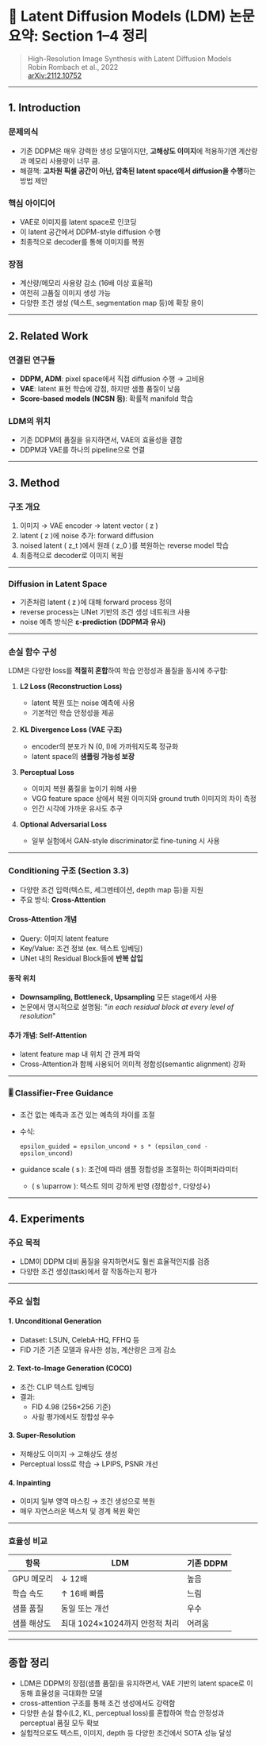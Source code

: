 # 📘 Latent Diffusion Models (LDM) 논문 요약: Section 1–4 정리

> High-Resolution Image Synthesis with Latent Diffusion Models  
> Robin Rombach et al., 2022  
> [arXiv:2112.10752](https://arxiv.org/abs/2112.10752)

---

## 1. Introduction

### 문제의식
- 기존 DDPM은 매우 강력한 생성 모델이지만, **고해상도 이미지**에 적용하기엔 계산량과 메모리 사용량이 너무 큼.
- 해결책: **고차원 픽셀 공간이 아닌, 압축된 latent space에서 diffusion을 수행**하는 방법 제안

### 핵심 아이디어
- VAE로 이미지를 latent space로 인코딩
- 이 latent 공간에서 DDPM-style diffusion 수행
- 최종적으로 decoder를 통해 이미지를 복원

### 장점
- 계산량/메모리 사용량 감소 (16배 이상 효율적)
- 여전히 고품질 이미지 생성 가능
- 다양한 조건 생성 (텍스트, segmentation map 등)에 확장 용이

---

## 2. Related Work

### 연결된 연구들
- **DDPM, ADM**: pixel space에서 직접 diffusion 수행 → 고비용
- **VAE**: latent 표현 학습에 강점, 하지만 샘플 품질이 낮음
- **Score-based models (NCSN 등)**: 확률적 manifold 학습

### LDM의 위치
- 기존 DDPM의 품질을 유지하면서, VAE의 효율성을 결합
- DDPM과 VAE를 하나의 pipeline으로 연결

---

## 3. Method

### 구조 개요
1. 이미지 → VAE encoder → latent vector \( z \)
2. latent \( z \)에 noise 추가: forward diffusion
3. noised latent \( z_t \)에서 원래 \( z_0 \)를 복원하는 reverse model 학습
4. 최종적으로 decoder로 이미지 복원

---

### Diffusion in Latent Space
- 기존처럼 latent \( z \)에 대해 forward process 정의
- reverse process는 UNet 기반의 조건 생성 네트워크 사용
- noise 예측 방식은 **ε-prediction (DDPM과 유사)**

---

### 손실 함수 구성

LDM은 다양한 loss를 **적절히 혼합**하여 학습 안정성과 품질을 동시에 추구함:

1. **L2 Loss (Reconstruction Loss)**  
   - latent 복원 또는 noise 예측에 사용  
   - 기본적인 학습 안정성을 제공

2. **KL Divergence Loss (VAE 구조)**  
   - encoder의 분포가 N (0, I)에 가까워지도록 정규화  
   - latent space의 **샘플링 가능성 보장**

3. **Perceptual Loss**  
   - 이미지 복원 품질을 높이기 위해 사용  
   - VGG feature space 상에서 복원 이미지와 ground truth 이미지의 차이 측정  
   - 인간 시각에 가까운 유사도 추구

4. **Optional Adversarial Loss**  
   - 일부 실험에서 GAN-style discriminator로 fine-tuning 시 사용

---

### Conditioning 구조 (Section 3.3)

- 다양한 조건 입력(텍스트, 세그멘테이션, depth map 등)을 지원
- 주요 방식: **Cross-Attention**

#### Cross-Attention 개념
- Query: 이미지 latent feature
- Key/Value: 조건 정보 (ex. 텍스트 임베딩)
- UNet 내의 Residual Block들에 **반복 삽입**

#### 동작 위치
- **Downsampling, Bottleneck, Upsampling** 모든 stage에서 사용
- 논문에서 명시적으로 설명됨: "*in each residual block at every level of resolution*"

#### 추가 개념: Self-Attention
- latent feature map 내 위치 간 관계 파악
- Cross-Attention과 함께 사용되어 의미적 정합성(semantic alignment) 강화

---

### 🎚️ Classifier-Free Guidance

- 조건 없는 예측과 조건 있는 예측의 차이를 조절
- 수식:

  ```
  epsilon_guided = epsilon_uncond + s * (epsilon_cond - epsilon_uncond)
  ```

- guidance scale \( s \): 조건에 따라 샘플 정합성을 조절하는 하이퍼파라미터
  - \( s \uparrow \): 텍스트 의미 강하게 반영 (정합성↑, 다양성↓)

---

## 4. Experiments

### 주요 목적
- LDM이 DDPM 대비 품질을 유지하면서도 훨씬 효율적인지를 검증
- 다양한 조건 생성(task)에서 잘 작동하는지 평가

---

### 주요 실험

#### 1. **Unconditional Generation**
- Dataset: LSUN, CelebA-HQ, FFHQ 등
- FID 기준 기존 모델과 유사한 성능, 계산량은 크게 감소

#### 2. **Text-to-Image Generation (COCO)**
- 조건: CLIP 텍스트 임베딩
- 결과:
  - FID 4.98 (256×256 기준)
  - 사람 평가에서도 정합성 우수

#### 3. **Super-Resolution**
- 저해상도 이미지 → 고해상도 생성
- Perceptual loss로 학습 → LPIPS, PSNR 개선

#### 4. **Inpainting**
- 이미지 일부 영역 마스킹 → 조건 생성으로 복원
- 매우 자연스러운 텍스처 및 경계 복원 확인

---

### 효율성 비교

| 항목 | LDM | 기존 DDPM |
|------|-----|------------|
| GPU 메모리 | ↓ 12배 | 높음 |
| 학습 속도 | ↑ 16배 빠름 | 느림 |
| 샘플 품질 | 동일 또는 개선 | 우수 |
| 샘플 해상도 | 최대 1024×1024까지 안정적 처리 | 어려움 |

---

## 종합 정리

- LDM은 DDPM의 장점(샘플 품질)을 유지하면서, VAE 기반의 latent space로 이동해 효율성을 극대화한 모델
- cross-attention 구조를 통해 조건 생성에서도 강력함
- 다양한 손실 함수(L2, KL, perceptual loss)를 혼합하여 학습 안정성과 perceptual 품질 모두 확보
- 실험적으로도 텍스트, 이미지, depth 등 다양한 조건에서 SOTA 성능 달성
